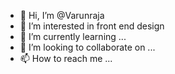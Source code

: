 - 👋 Hi, I’m @Varunraja
- 👀 I’m interested in front end design
- 🌱 I’m currently learning ...
- 💞️ I’m looking to collaborate on ...
- 📫 How to reach me ...


